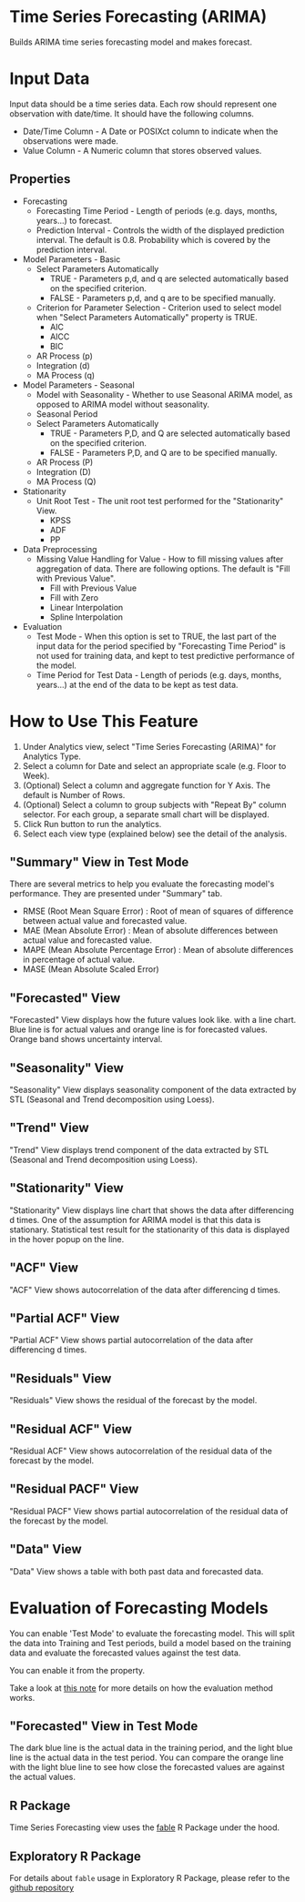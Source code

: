 # Time Series Forecasting (ARIMA)

Builds ARIMA time series forecasting model and makes forecast.

# Input Data

Input data should be a time series data. Each row should represent one observation with date/time. It should have the following columns.

  * Date/Time Column - A Date or POSIXct column to indicate when the observations were made.
  * Value Column - A Numeric column that stores observed values.

## Properties
  * Forecasting
    * Forecasting Time Period - Length of periods (e.g. days, months, years...) to forecast.
    * Prediction Interval - Controls the width of the displayed prediction interval. The default is 0.8. Probability which is covered by the prediction interval.
  * Model Parameters - Basic
    * Select Parameters Automatically
      * TRUE - Parameters p,d, and q are selected automatically based on the specified criterion.
      * FALSE - Parameters p,d, and q are to be specified manually.
    * Criterion for Parameter Selection - Criterion used to select model when "Select Parameters Automatically" property is TRUE.
      * AIC
      * AICC
      * BIC
    * AR Process (p)
    * Integration (d)
    * MA Process (q)
  * Model Parameters - Seasonal
    * Model with Seasonality - Whether to use Seasonal ARIMA model, as opposed to ARIMA model without seasonality.
    * Seasonal Period
    * Select Parameters Automatically
      * TRUE - Parameters P,D, and Q are selected automatically based on the specified criterion.
      * FALSE - Parameters P,D, and Q are to be specified manually.
    * AR Process (P)
    * Integration (D)
    * MA Process (Q)
  * Stationarity
    * Unit Root Test - The unit root test performed for the "Stationarity" View.
      * KPSS
      * ADF
      * PP
  * Data Preprocessing
    * Missing Value Handling for Value - How to fill missing values after aggregation of data. There are following options. The default is "Fill with Previous Value".
      * Fill with Previous Value
      * Fill with Zero
      * Linear Interpolation
      * Spline Interpolation
  * Evaluation
    * Test Mode - When this option is set to TRUE, the last part of the input data for the period specified by "Forecasting Time Period" is not used for training data, and kept to test predictive performance of the model.
    * Time Period for Test Data - Length of periods (e.g. days, months, years...) at the end of the data to be kept as test data.

# How to Use This Feature

1. Under Analytics view, select "Time Series Forecasting (ARIMA)" for Analytics Type.
2. Select a column for Date and select an appropriate scale (e.g. Floor to Week).
3. (Optional) Select a column and aggregate function for Y Axis. The default is Number of Rows.
4. (Optional) Select a column to group subjects with "Repeat By" column selector. For each group, a separate small chart will be displayed.
5. Click Run button to run the analytics.
6. Select each view type (explained below) see the detail of the analysis.

## "Summary" View in Test Mode

There are several metrics to help you evaluate the forecasting model's performance. They are presented under "Summary" tab.

* RMSE (Root Mean Square Error) : Root of mean of squares of difference between actual value and forecasted value.
* MAE (Mean Absolute Error) : Mean of absolute differences between actual value and forecasted value.
* MAPE (Mean Absolute Percentage Error) : Mean of absolute differences in percentage of actual value.
* MASE (Mean Absolute Scaled Error)

## "Forecasted" View

"Forecasted" View displays how the future values look like. with a line chart. Blue line is for actual values and orange line is for forecasted values. Orange band shows uncertainty interval.

## "Seasonality" View

"Seasonality" View displays seasonality component of the data extracted by STL (Seasonal and Trend decomposition using Loess).

## "Trend" View

"Trend" View displays trend component of the data extracted by STL (Seasonal and Trend decomposition using Loess).

## "Stationarity" View

"Stationarity" View displays line chart that shows the data after differencing d times. One of the assumption for ARIMA model is that this data is stationary. Statistical test result for the stationarity of this data is displayed in the hover popup on the line.

## "ACF" View

"ACF" View shows autocorrelation of the data after differencing d times.

## "Partial ACF" View

"Partial ACF" View shows partial autocorrelation of the data after differencing d times.

## "Residuals" View

"Residuals" View shows the residual of the forecast by the model.

## "Residual ACF" View

"Residual ACF" View shows autocorrelation of the residual data of the forecast by the model.

## "Residual PACF" View

"Residual PACF" View shows partial autocorrelation of the residual data of the forecast by the model.

## "Data" View

"Data" View shows a table with both past data and forecasted data.

# Evaluation of Forecasting Models

You can enable 'Test Mode' to evaluate the forecasting model. This will split the data into Training and Test periods, build a model based on the training data and evaluate the forecasted values against the test data.

You can enable it from the property.

Take a look at [this note](https://blog.exploratory.io/a-gentle-introduction-to-backtesting-for-evaluating-the-prophet-forecasting-models-66c132adc37c) for more details on how the evaluation method works.

## "Forecasted" View in Test Mode

The dark blue line is the actual data in the training period, and the light blue line is the actual data in the test period. You can compare the orange line with the light blue line to see how close the forecasted values are against the actual values.

## R Package

Time Series Forecasting view uses the [fable](https://cran.rstudio.com/web/packages/fable/index.html) R Package under the hood.

## Exploratory R Package

For details about `fable` usage in Exploratory R Package, please refer to the [github repository](https://github.com/exploratory-io/exploratory_func/blob/master/R/arima.R)
